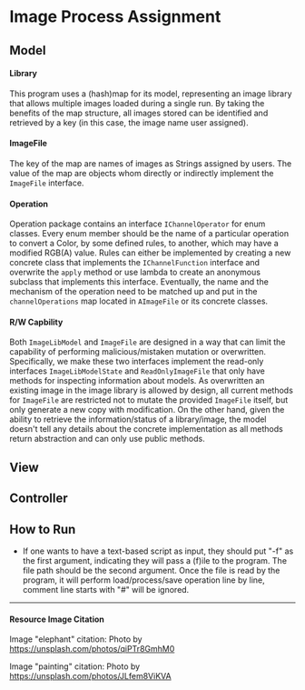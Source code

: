 # Image Process Assignment

## Model

#### Library

This program uses a (hash)map for its model, representing an image library that allows multiple images loaded during a single run. By taking the benefits of the map structure, all images stored can be identified and retrieved by a key (in this case, the image name user assigned). 

#### ImageFile

The key of the map are names of images as Strings assigned by users. The value of the map are objects whom directly or indirectly implement the `ImageFile` interface. 

#### Operation

Operation package contains an interface `IChannelOperator` for enum classes. Every enum member should be the name of a particular operation to convert a Color, by some defined rules, to another, which may have a modified RGB(A) value. Rules can either be implemented by creating a new concrete class that implements the `IChannelFunction` interface and overwrite the `apply` method or use lambda to create an anonymous subclass that implements this interface. Eventually, the name and the mechanism of the operation need to be matched up and put in the `channelOperations` map located in `AImageFile` or its concrete classes.

#### R/W Capbility

Both `ImageLibModel` and `ImageFile` are designed in a way that can limit the capability of performing malicious/mistaken mutation or overwritten. Specifically, we make these two interfaces implement the read-only interfaces `ImageLibModelState` and `ReadOnlyImageFile` that only have methods for inspecting information about models. As overwritten an existing image in the image library is allowed by design, all current methods for `ImageFile` are restricted not to mutate the provided  `ImageFile` itself, but only generate a new copy with modification. On the other hand, given the ability to retrieve the information/status of a library/image, the model doesn't tell any details about the concrete implementation as all methods return abstraction and can only use public methods.

## View

## Controller

## How to Run

- If one wants to have a text-based script as input, they should put "-f" as the first argument, indicating they will pass a (f)ile to the program. The file path should be the second argument. Once the file is read by the program, it will perform load/process/save operation line by line, comment line starts with "#" will be ignored.

---

#### Resource Image Citation

Image "elephant" citation: Photo by https://unsplash.com/photos/qiPTr8GmhM0

Image "painting" citation: Photo by https://unsplash.com/photos/JLfem8ViKVA

